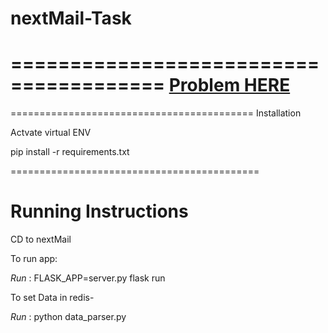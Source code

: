 # nextMail-Task

=======================================
[Problem HERE](https://drive.google.com/open?id=1fs8s2R5l0n__rtSmPm0tsgsGLzDsCG4UfidsFz0C2Lc)
=======================================

==========================================
Installation

Actvate virtual ENV

pip install -r requirements.txt

===========================================

Running Instructions
============================================
CD to nextMail

To run app:

*Run* : FLASK_APP=server.py flask run


To set Data in redis-

*Run* : python data_parser.py
